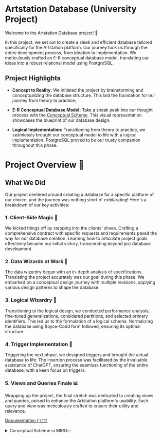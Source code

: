 # Artstation Database (University Project)

Welcome to the Artstation Database project! 🎨

In this project, we set out to create a sleek and efficient database tailored specifically for the Artstation platform. Our journey took us through the entire development process, from ideation to implementation. We meticulously crafted an E-R conceptual database model, translating our ideas into a robust relational model using PostgreSQL.

## Project Highlights

- **Concept to Reality:** We initiated the project by brainstorming and conceptualizing the database structure. This laid the foundation for our journey from theory to practice;

- **E-R Conceptual Database Model:** Take a sneak peek into our thought process with the [Conceptual Scheme](DatabaseER.jpeg). This visual representation showcases the blueprint of our database design.

- **Logical Implementation:** Transitioning from theory to practice, we seamlessly brought our conceptual model to life with a logical implementation. PostgreSQL proved to be our trusty companion throughout this phase.
# Project Overview 🚀

## What We Did

Our project centered around creating a database for a specific platform of our choice, and the journey was nothing short of exhilarating! Here's a breakdown of our key activities:

### 1. Client-Side Magic 🎩

We kicked things off by stepping into the clients' shoes. Crafting a comprehensive contract with specific requests and requirements paved the way for our database creation. Learning how to articulate project goals effectively became our initial victory, transcending beyond just database development.

### 2. Data Wizards at Work 🧙

The data wizardry began with an in-depth analysis of specifications. Translating the project accurately was our goal during this phase. We embarked on a conceptual design journey with multiple revisions, applying various design patterns to shape the database.

### 3. Logical Wizardry 🔮

Transitioning to the logical design, we conducted performance analysis, fine-tuned generalizations, considered partitions, and selected primary identifiers. This led us to the formulation of a logical schema. Normalizing the database using Boyce-Codd form followed, ensuring its optimal structure.

### 4. Trigger Implementation 🎯

Triggering the next phase, we designed triggers and brought the actual database to life. The insertion process was facilitated by the invaluable assistance of ChatGPT, ensuring the seamless functioning of the entire database, with a keen focus on triggers.

### 5. Views and Queries Finale 📊

Wrapping up the project, the final stretch was dedicated to creating views and queries, poised to enhance the Artstation platform's usability. Each query and view was meticulously crafted to ensure their utility and relevance.

[Documentation (🇮🇹)](Database-Documentation.pdf)
<details>
  <summary>Conceptual Scheme in MIRO📈</summary>
  ![](DatabaseER.jpeg)
</details>


